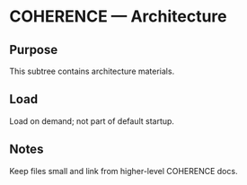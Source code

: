 # COHERENCE — Architecture

## Purpose
This subtree contains architecture materials.

## Load
Load on demand; not part of default startup.

## Notes
Keep files small and link from higher-level COHERENCE docs.
